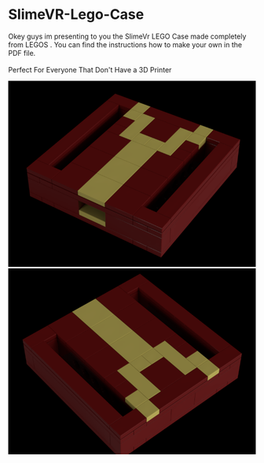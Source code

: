# SlimeVR-Lego-Case
Okey guys im presenting to you the SlimeVr LEGO Case made completely from LEGOS . You can find the instructions how to make your own in the PDF file.</br></br>
Perfect For Everyone That Don't Have a 3D Printer

<img src="slimevr front.png">

<img src="slimevr back.png">
